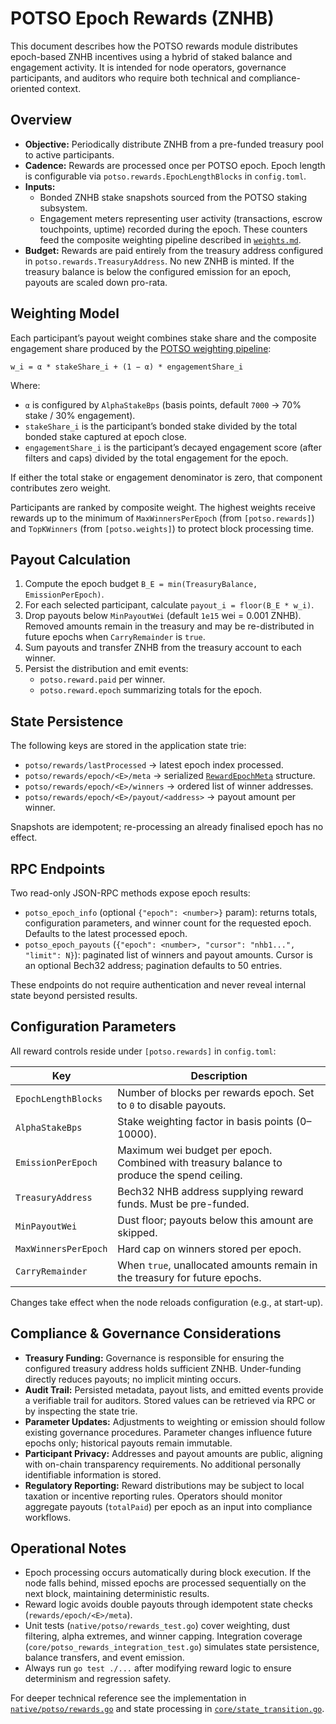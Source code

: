 # POTSO Epoch Rewards (ZNHB)

This document describes how the POTSO rewards module distributes epoch-based ZNHB incentives using a hybrid of staked balance and engagement activity. It is intended for node operators, governance participants, and auditors who require both technical and compliance-oriented context.

## Overview

- **Objective:** Periodically distribute ZNHB from a pre-funded treasury pool to active participants.
- **Cadence:** Rewards are processed once per POTSO epoch. Epoch length is configurable via `potso.rewards.EpochLengthBlocks` in `config.toml`.
- **Inputs:**
  - Bonded ZNHB stake snapshots sourced from the POTSO staking subsystem.
  - Engagement meters representing user activity (transactions, escrow touchpoints, uptime) recorded during the epoch. These
    counters feed the composite weighting pipeline described in [`weights.md`](weights.md).
- **Budget:** Rewards are paid entirely from the treasury address configured in `potso.rewards.TreasuryAddress`. No new ZNHB is minted. If the treasury balance is below the configured emission for an epoch, payouts are scaled down pro-rata.

## Weighting Model

Each participant’s payout weight combines stake share and the composite
engagement share produced by the [POTSO weighting pipeline](weights.md):

```
w_i = α * stakeShare_i + (1 − α) * engagementShare_i
```

Where:

- `α` is configured by `AlphaStakeBps` (basis points, default `7000` → 70% stake / 30% engagement).
- `stakeShare_i` is the participant’s bonded stake divided by the total bonded stake captured at epoch close.
- `engagementShare_i` is the participant’s decayed engagement score (after filters and caps) divided by the total engagement for the epoch.

If either the total stake or engagement denominator is zero, that component contributes zero weight.

Participants are ranked by composite weight. The highest weights receive rewards up to the minimum of
`MaxWinnersPerEpoch` (from `[potso.rewards]`) and `TopKWinners` (from `[potso.weights]`) to protect block processing time.

## Payout Calculation

1. Compute the epoch budget `B_E = min(TreasuryBalance, EmissionPerEpoch)`.
2. For each selected participant, calculate `payout_i = floor(B_E * w_i)`.
3. Drop payouts below `MinPayoutWei` (default `1e15` wei = 0.001 ZNHB). Removed amounts remain in the treasury and may be re-distributed in future epochs when `CarryRemainder` is `true`.
4. Sum payouts and transfer ZNHB from the treasury account to each winner.
5. Persist the distribution and emit events:
   - `potso.reward.paid` per winner.
   - `potso.reward.epoch` summarizing totals for the epoch.

## State Persistence

The following keys are stored in the application state trie:

- `potso/rewards/lastProcessed` → latest epoch index processed.
- `potso/rewards/epoch/<E>/meta` → serialized [`RewardEpochMeta`](../native/potso/rewards.go) structure.
- `potso/rewards/epoch/<E>/winners` → ordered list of winner addresses.
- `potso/rewards/epoch/<E>/payout/<address>` → payout amount per winner.

Snapshots are idempotent; re-processing an already finalised epoch has no effect.

## RPC Endpoints

Two read-only JSON-RPC methods expose epoch results:

- `potso_epoch_info` (optional `{"epoch": <number>}` param): returns totals, configuration parameters, and winner count for the requested epoch. Defaults to the latest processed epoch.
- `potso_epoch_payouts` (`{"epoch": <number>, "cursor": "nhb1...", "limit": N}`): paginated list of winners and payout amounts. Cursor is an optional Bech32 address; pagination defaults to 50 entries.

These endpoints do not require authentication and never reveal internal state beyond persisted results.

## Configuration Parameters

All reward controls reside under `[potso.rewards]` in `config.toml`:

| Key | Description |
| --- | --- |
| `EpochLengthBlocks` | Number of blocks per rewards epoch. Set to `0` to disable payouts. |
| `AlphaStakeBps` | Stake weighting factor in basis points (0–10000). |
| `EmissionPerEpoch` | Maximum wei budget per epoch. Combined with treasury balance to produce the spend ceiling. |
| `TreasuryAddress` | Bech32 NHB address supplying reward funds. Must be pre-funded. |
| `MinPayoutWei` | Dust floor; payouts below this amount are skipped. |
| `MaxWinnersPerEpoch` | Hard cap on winners stored per epoch. |
| `CarryRemainder` | When `true`, unallocated amounts remain in the treasury for future epochs. |

Changes take effect when the node reloads configuration (e.g., at start-up).

## Compliance & Governance Considerations

- **Treasury Funding:** Governance is responsible for ensuring the configured treasury address holds sufficient ZNHB. Under-funding directly reduces payouts; no implicit minting occurs.
- **Audit Trail:** Persisted metadata, payout lists, and emitted events provide a verifiable trail for auditors. Stored values can be retrieved via RPC or by inspecting the state trie.
- **Parameter Updates:** Adjustments to weighting or emission should follow existing governance procedures. Parameter changes influence future epochs only; historical payouts remain immutable.
- **Participant Privacy:** Addresses and payout amounts are public, aligning with on-chain transparency requirements. No additional personally identifiable information is stored.
- **Regulatory Reporting:** Reward distributions may be subject to local taxation or incentive reporting rules. Operators should monitor aggregate payouts (`totalPaid`) per epoch as an input into compliance workflows.

## Operational Notes

- Epoch processing occurs automatically during block execution. If the node falls behind, missed epochs are processed sequentially on the next block, maintaining deterministic results.
- Reward logic avoids double payouts through idempotent state checks (`rewards/epoch/<E>/meta`).
- Unit tests (`native/potso/rewards_test.go`) cover weighting, dust filtering, alpha extremes, and winner capping. Integration coverage (`core/potso_rewards_integration_test.go`) simulates state persistence, balance transfers, and event emission.
- Always run `go test ./...` after modifying reward logic to ensure determinism and regression safety.

For deeper technical reference see the implementation in [`native/potso/rewards.go`](../native/potso/rewards.go) and state processing in [`core/state_transition.go`](../core/state_transition.go).
